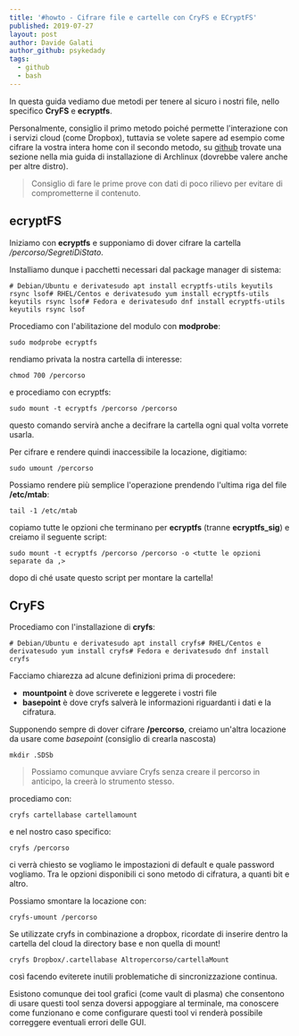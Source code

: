 ```yaml
---
title: '#howto - Cifrare file e cartelle con CryFS e ECryptFS'
published: 2019-07-27
layout: post
author: Davide Galati
author_github: psykedady
tags:
  - github  
  - bash
---
```

<p>In questa guida vediamo due metodi per tenere al sicuro i nostri file, nello specifico <strong>CryFS</strong> e <strong>ecryptfs</strong>.</p><p>Personalmente, consiglio il primo metodo poiché&nbsp;permette l'interazione con i servizi cloud (come Dropbox), tuttavia se volete sapere ad esempio come cifrare la vostra intera home con il secondo metodo, su <a href="https://github.com/PsykeDady/Archlinux_installazione">github</a>&nbsp;trovate una sezione nella mia guida di installazione di Archlinux (dovrebbe valere anche per altre distro).</p><blockquote><p>Consiglio di fare le prime prove con dati di poco rilievo per evitare di comprometterne il contenuto.</p></blockquote><h2>ecryptFS</h2><p>Iniziamo con <strong>ecryptfs</strong> e supponiamo di dover cifrare la cartella <em>/percorso/SegretiDiStato</em>.</p><p>Installiamo dunque i pacchetti necessari dal package manager di sistema:</p><pre><code class="language-bash"># Debian/Ubuntu e derivatesudo apt install ecryptfs-utils keyutils rsync lsof# RHEL/Centos e derivatesudo yum install ecryptfs-utils keyutils rsync lsof# Fedora e derivatesudo dnf install ecryptfs-utils keyutils rsync lsof</code></pre><p>Procediamo con l'abilitazione del modulo con <strong>modprobe</strong>:</p><pre><code class="language-bash">sudo modprobe ecryptfs</code></pre><p>rendiamo privata la nostra cartella di interesse:</p><pre><code class="language-bash">chmod 700 /percorso</code></pre><p>e procediamo con ecryptfs:</p><pre><code class="language-bash">sudo mount -t ecryptfs /percorso /percorso</code></pre><p>questo comando servirà anche a decifrare la cartella ogni qual volta vorrete usarla.</p><p>Per cifrare e rendere quindi inaccessibile la locazione, digitiamo:</p><pre><code class="language-bash">sudo umount /percorso</code></pre><p>Possiamo rendere più semplice l'operazione prendendo l'ultima riga del file <strong>/etc/mtab</strong>:</p><pre><code>tail -1 /etc/mtab</code></pre><p>copiamo tutte le opzioni che terminano per <strong>ecryptfs</strong> (tranne <strong>ecryptfs_sig</strong>) e creiamo il seguente script:</p><pre><code>sudo mount -t ecryptfs /percorso /percorso -o &lt;tutte le opzioni separate da ,&gt;</code></pre><p>dopo di ché usate questo script per montare la cartella!</p><h2>CryFS</h2><p>Procediamo con l'installazione di <strong>cryfs</strong>:</p><pre><code class="language-bash"># Debian/Ubuntu e derivatesudo apt install cryfs# RHEL/Centos e derivatesudo yum install cryfs# Fedora e derivatesudo dnf install cryfs</code></pre><p>Facciamo chiarezza ad alcune definizioni prima di procedere:</p><ul>	<li><strong>mountpoint</strong> è dove scriverete e leggerete i vostri file</li>	<li><strong>basepoint</strong> è dove cryfs salverà le informazioni riguardanti i dati e la cifratura.</li></ul><p>Supponendo sempre di dover cifrare <strong>/percorso</strong>, creiamo un'altra locazione da usare come <em>basepoint</em> (consiglio di crearla nascosta)</p><pre><code class="language-bash">mkdir .SDSb </code></pre><blockquote><p>Possiamo comunque avviare Cryfs senza creare il percorso in anticipo, la creerà lo strumento stesso.</p></blockquote><p>procediamo con:</p><pre><code>cryfs cartellabase cartellamount</code></pre><p>e nel nostro caso specifico:</p><pre><code>cryfs /percorso</code></pre><p>ci verrà chiesto se vogliamo le impostazioni di default e quale password vogliamo. Tra le opzioni disponibili ci sono metodo di cifratura, a quanti bit e altro.</p><p>Possiamo smontare la locazione con:</p><pre><code>cryfs-umount /percorso</code></pre><p>Se utilizzate cryfs in combinazione a dropbox, ricordate di inserire dentro la cartella del cloud la directory base e non quella di mount!</p><pre><code class="language-bash">cryfs Dropbox/.cartellabase Altropercorso/cartellaMount</code></pre><p>così facendo eviterete inutili problematiche di sincronizzazione continua.</p><p>Esistono comunque dei tool grafici (come vault di plasma) che consentono di usare questi tool senza doversi appoggiare al terminale, ma conoscere come funzionano e come configurare questi tool vi renderà possibile correggere eventuali errori delle GUI.</p>